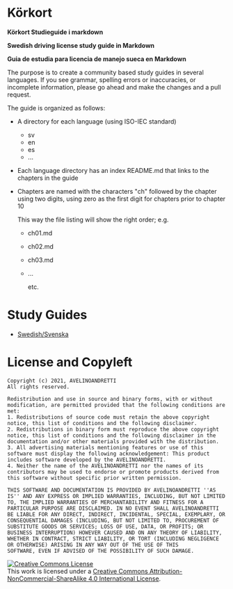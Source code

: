# Körkort

__Körkort Studieguide i markdown__

__Swedish driving license study guide in Markdown__

__Guia de estudia para licencia de manejo sueca en Markdown__

The purpose is to create a community based study guides in several languages. If you see grammar, spelling errors or inaccuracies, or incomplete information, please go ahead and make the changes and a pull request.

The guide is organized as follows:
 * A directory for each language (using ISO-IEC standard)
   * sv
   * en
   * es
   * ...
 * Each language directory has an index README.md that links to the chapters in the guide
 * Chapters are named with the characters "ch" followed by the chapter using two digits, using zero as the first digit for chapters prior to chapter 10
   
   This way the file listing will show the right order; e.g.
   * ch01.md
   * ch02.md
   * ch03.md
   * ...
   
     etc.
 
# Study Guides
 
 * [Swedish/Svenska](sv/)
  
# License and Copyleft

    Copyright (c) 2021, AVELINOANDRETTI
    All rights reserved.

    Redistribution and use in source and binary forms, with or without
    modification, are permitted provided that the following conditions are met:
    1. Redistributions of source code must retain the above copyright notice, this list of conditions and the following disclaimer.
    2. Redistributions in binary form must reproduce the above copyright notice, this list of conditions and the following disclaimer in the documentation and/or other materials provided with the distribution.
    3. All advertising materials mentioning features or use of this software must display the following acknowledgement: This product includes software developed by the AVELINOANDRETTI.
    4. Neither the name of the AVELINOANDRETTI nor the names of its contributors may be used to endorse or promote products derived from this software without specific prior written permission.

    THIS SOFTWARE AND DOCUMENTATION IS PROVIDED BY AVELINOANDRETTI ''AS IS'' AND ANY EXPRESS OR IMPLIED WARRANTIES, INCLUDING, BUT NOT LIMITED TO, THE IMPLIED WARRANTIES OF MERCHANTABILITY AND FITNESS FOR A PARTICULAR PURPOSE ARE DISCLAIMED. IN NO EVENT SHALL AVELINOANDRETTI BE LIABLE FOR ANY DIRECT, INDIRECT, INCIDENTAL, SPECIAL, EXEMPLARY, OR CONSEQUENTIAL DAMAGES (INCLUDING, BUT NOT LIMITED TO, PROCUREMENT OF SUBSTITUTE GOODS OR SERVICES; LOSS OF USE, DATA, OR PROFITS; OR BUSINESS INTERRUPTION) HOWEVER CAUSED AND ON ANY THEORY OF LIABILITY, WHETHER IN CONTRACT, STRICT LIABILITY, OR TORT (INCLUDING NEGLIGENCE OR OTHERWISE) ARISING IN ANY WAY OUT OF THE USE OF THIS
    SOFTWARE, EVEN IF ADVISED OF THE POSSIBILITY OF SUCH DAMAGE.

<a rel="license" href="http://creativecommons.org/licenses/by-nc-sa/4.0/"><img alt="Creative Commons License" style="border-width:0" src="https://i.creativecommons.org/l/by-nc-sa/4.0/80x15.png" /></a><br />This work is licensed under a <a rel="license" href="http://creativecommons.org/licenses/by-nc-sa/4.0/">Creative Commons Attribution-NonCommercial-ShareAlike 4.0 International License</a>.
